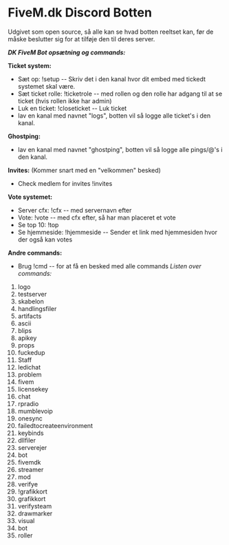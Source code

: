 # FiveM.dk Discord Botten
 Udgivet som open source, så alle kan se hvad botten reeltset kan, før de måske beslutter sig for at tilføje den til deres server.

 ***DK FiveM Bot opsætning og commands:***

 __Ticket system:__
 - Sæt op: !setup -- Skriv det i den kanal hvor dit embed med tickedt systemet skal være.
 - Sæt ticket rolle: !ticketrole -- med rollen og den rolle har adgang til at se ticket (hvis rollen ikke har admin)
 - Luk en ticket: !closeticket -- Luk ticket
 - lav en kanal med navnet "logs", botten vil så logge alle ticket's i den kanal.

 __Ghostping:__
 - lav en kanal med navnet "ghostping", botten vil så logge alle pings/@'s i den kanal.

 __Invites:__ (Kommer snart med en "velkommen" besked)
 - Check medlem for invites !invites

 __Vote systemet:__
 - Server cfx: !cfx -- med servernavn efter
 - Vote: !vote -- med cfx efter, så har man placeret et vote
 - Se top 10: !top
 - Se hjemmeside: !hjemmeside -- Sender et link med hjemmesiden hvor der også kan votes


 __Andre commands:__
 - Brug !cmd -- for at få en besked med alle commands
 *Listen over commands:*
 1. logo
 2. testserver
 3. skabelon
 4. handlingsfiler
 5. artifacts
 6. ascii
 7. blips
 8. apikey
 9. props
 10. fuckedup
 11. Staff
 12. ledichat
 13. problem
 14. fivem
 15. licensekey
 16. chat
 17. rpradio
 18. mumblevoip
 19. onesync
 20. failedtocreateenvironment
 21. keybinds
 22. dllfiler
 23. serverejer
 24. bot
 25. fivemdk
 26. streamer
 27. mod
 28. verifye
 29. !grafikkort
 30. grafikkort
 31. verifysteam
 32. drawmarker
 33. visual
 34. bot
 35. roller
